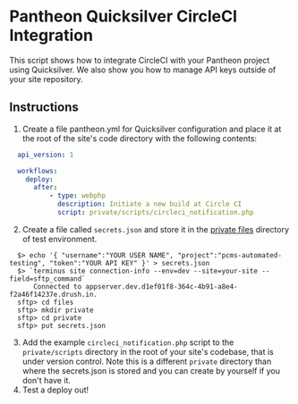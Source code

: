 # Pantheon Quicksilver CircleCI Integration #

This script shows how to integrate CircleCI with your Pantheon project using Quicksilver. We also show you how to manage API keys outside of your site repository.

## Instructions ##

1. Create a file pantheon.yml for Quicksilver configuration and place it at the root of the site's code directory with the following contents:
  ```yaml
    api_version: 1

    workflows:
      deploy:
        after:
            - type: webphp
              description: Initiate a new build at Circle CI
              script: private/scripts/circleci_notification.php
  ```
2. Create a file called `secrets.json` and store it in the [private files](https://pantheon.io/docs/articles/sites/private-files/) directory of test environment.

  ```shell
    $> echo '{ "username":"YOUR USER NAME", "project":"pcms-automated-testing", "token":"YOUR API KEY" }' > secrets.json
    $> `terminus site connection-info --env=dev --site=your-site --field=sftp_command`
        Connected to appserver.dev.d1ef01f8-364c-4b91-a8e4-f2a46f14237e.drush.in.
    sftp> cd files  
    sftp> mkdir private
    sftp> cd private
    sftp> put secrets.json
  ```

3. Add the example `circleci_notification.php` script to the `private/scripts`  directory in the root of your site's codebase, that is under version control. Note this is a different `private` directory than where the secrets.json is stored and you can create by yourself if you don't have it.
4. Test a deploy out!
